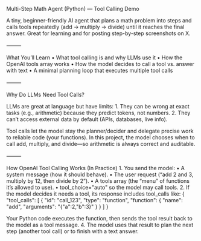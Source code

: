
Multi-Step Math Agent (Python) — Tool Calling Demo

A tiny, beginner-friendly AI agent that plans a math problem into steps and calls tools repeatedly (add → multiply → divide) until it reaches the final answer. Great for learning and for posting step-by-step screenshots on X.

⸻

What You’ll Learn
	•	What tool calling is and why LLMs use it
	•	How the OpenAI tools array works
	•	How the model decides to call a tool vs. answer with text
	•	A minimal planning loop that executes multiple tool calls

⸻

Why Do LLMs Need Tool Calls?

LLMs are great at language but have limits:
	1.	They can be wrong at exact tasks (e.g., arithmetic) because they predict tokens, not numbers.
	2.	They can’t access external data by default (APIs, databases, live info).

Tool calls let the model stay the planner/decider and delegate precise work to reliable code (your functions). In this project, the model chooses when to call add, multiply, and divide—so arithmetic is always correct and auditable.

⸻

How OpenAI Tool Calling Works (In Practice)
	1.	You send the model:
	•	A system message (how it should behave).
	•	The user request (“add 2 and 3, multiply by 12, then divide by 2”).
	•	A tools array (the “menu” of functions it’s allowed to use).
	•	tool_choice="auto" so the model may call tools.
	2.	If the model decides it needs a tool, its response includes tool_calls like:
{
  "tool_calls": [
    {
      "id": "call_123",
      "type": "function",
      "function": { "name": "add", "arguments": "{\"a\":2,\"b\":3}" }
    }
  ]
}

Your Python code executes the function, then sends the tool result back to the model as a tool message.
	4.	The model uses that result to plan the next step (another tool call) or to finish with a text answer.


 
